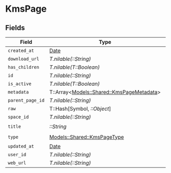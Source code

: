 # KmsPage


## Fields

| Field                                                                               | Type                                                                                | Required                                                                            | Description                                                                         |
| ----------------------------------------------------------------------------------- | ----------------------------------------------------------------------------------- | ----------------------------------------------------------------------------------- | ----------------------------------------------------------------------------------- |
| `created_at`                                                                        | [Date](https://ruby-doc.org/stdlib-2.6.1/libdoc/date/rdoc/Date.html)                | :heavy_minus_sign:                                                                  | N/A                                                                                 |
| `download_url`                                                                      | *T.nilable(::String)*                                                               | :heavy_minus_sign:                                                                  | N/A                                                                                 |
| `has_children`                                                                      | *T.nilable(T::Boolean)*                                                             | :heavy_minus_sign:                                                                  | N/A                                                                                 |
| `id`                                                                                | *T.nilable(::String)*                                                               | :heavy_minus_sign:                                                                  | N/A                                                                                 |
| `is_active`                                                                         | *T.nilable(T::Boolean)*                                                             | :heavy_minus_sign:                                                                  | N/A                                                                                 |
| `metadata`                                                                          | T::Array<[Models::Shared::KmsPageMetadata](../../models/shared/kmspagemetadata.md)> | :heavy_minus_sign:                                                                  | N/A                                                                                 |
| `parent_page_id`                                                                    | *T.nilable(::String)*                                                               | :heavy_minus_sign:                                                                  | N/A                                                                                 |
| `raw`                                                                               | T::Hash[Symbol, *::Object*]                                                         | :heavy_minus_sign:                                                                  | N/A                                                                                 |
| `space_id`                                                                          | *T.nilable(::String)*                                                               | :heavy_minus_sign:                                                                  | N/A                                                                                 |
| `title`                                                                             | *::String*                                                                          | :heavy_check_mark:                                                                  | N/A                                                                                 |
| `type`                                                                              | [Models::Shared::KmsPageType](../../models/shared/kmspagetype.md)                   | :heavy_check_mark:                                                                  | N/A                                                                                 |
| `updated_at`                                                                        | [Date](https://ruby-doc.org/stdlib-2.6.1/libdoc/date/rdoc/Date.html)                | :heavy_minus_sign:                                                                  | N/A                                                                                 |
| `user_id`                                                                           | *T.nilable(::String)*                                                               | :heavy_minus_sign:                                                                  | N/A                                                                                 |
| `web_url`                                                                           | *T.nilable(::String)*                                                               | :heavy_minus_sign:                                                                  | N/A                                                                                 |